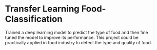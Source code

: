 # Transfer Learning Food-Classification
Trained a deep learning model to predict the type of food and then fine tuned the model to improve its performance. 
This project could be practically applied in food industry to detect the type and quality of food.
